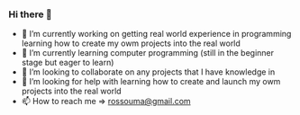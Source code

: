 ### Hi there 👋

<!--
**ArmandNt/ArmandNt** is a ✨ _special_ ✨ repository because its `README.md` (this file) appears on your GitHub profile.

Here are some ideas to get you started:

- 🔭 I’m currently working on getting real world experience in programming
- 🌱 I’m currently learning computer programming (still in the beginner stage but eager to learn)
- 👯 I’m looking to collaborate on any projects that I have knowledge in
- 🤔 I’m looking for help with learning how to create and launch my owm projects into the real world
- 💬 Ask me about ...
- 📫 How to reach me: rossouma@gmail.com
- 😄 Pronouns: ...
- ⚡ Fun fact: ...
-->
- 🔭 I’m currently working on getting real world experience in programming
learning how to create my owm projects into the real world
- 🌱 I’m currently learning computer programming (still in the beginner stage but eager to learn)
- 💞️ I’m looking to collaborate on any projects that I have knowledge in
- 🤔 I’m looking for help with learning how to create and launch my owm projects into the real world
- 📫 How to reach me => rossouma@gmail.com
